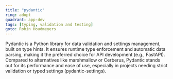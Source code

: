 ```yaml
---
title: "pydantic"
ring: adopt
quadrant: app-dev
tags: [typing, validation and testing]
goto: Robin Houdmeyers
---
```


Pydantic is a Python library for data validation and settings management, built on type hints. It ensures runtime type enforcement and automatic data parsing, making it the preferred choice for API development (e.g., FastAPI). Compared to alternatives like marshmallow or Cerberus, Pydantic stands out for its performance and ease of use, especially in projects needing strict validation or typed settings (pydantic-settings).
